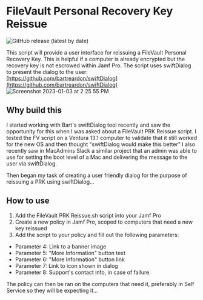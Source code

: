 # FileVault Personal Recovery Key Reissue
![GitHub release (latest by date)](https://img.shields.io/github/v/release/robjschroeder/FileVault-Personal-Recovery-Key-Reissue?display_name=tag)

This script will provide a user interface for reissuing a FileVault Personal Recovery Key. This is helpful if a computer is already encrypted but the recovery key is not escrowed within Jamf Pro. The script uses swiftDialog to present the dialog to the user: [https://github.com/bartreardon/swiftDialog](https://github.com/bartreardon/swiftDialog)
![Screenshot 2023-01-03 at 2 25 55 PM](https://user-images.githubusercontent.com/23343243/210449773-1fec1696-8bc4-4c02-ab46-0c250d1f778b.png)

## Why build this
I started working with Bart's swiftDialog tool recently and saw the opportunity for this when I was asked about a FileVault PRK Reissue script. I tested the FV script on a Ventura 13.1 computer to validate that it still worked for the new OS and then thought "swiftDialog would make this better" I also recently saw in MacAdmins Slack a similar project that an admin was able to use for setting the boot level of a Mac and delivering the message to the user via swiftDialog. 

Then began my task of creating a user friendly dialog for the purpose of reissuing a PRK using swiftDialog...

## How to use
1. Add the FileVault PRK Reissue.sh script into your Jamf Pro
2. Create a new policy in Jamf Pro, scoped to computers that need a new key reissued
3. Add the script to your policy and fill out the following parameters:
- Parameter 4: Link to a banner image
- Parameter 5: "More Information" button text
- Parameter 6: "More Information" button link
- Parameter 7: Link to icon shown in dialog
- Parameter 8: Support's contact info, in case of failure.

The policy can then be ran on the computers that need it, preferably in Self Service so they will be expecting it...
